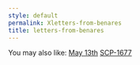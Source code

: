 ```yaml
---
style: default
permalink: Xletters-from-benares
title: letters-from-benares
---
```

You may also like:
[May 13th](http://scp-wiki.net/may-13th)
[SCP-1677](http://scp-wiki.net/scp-1677)